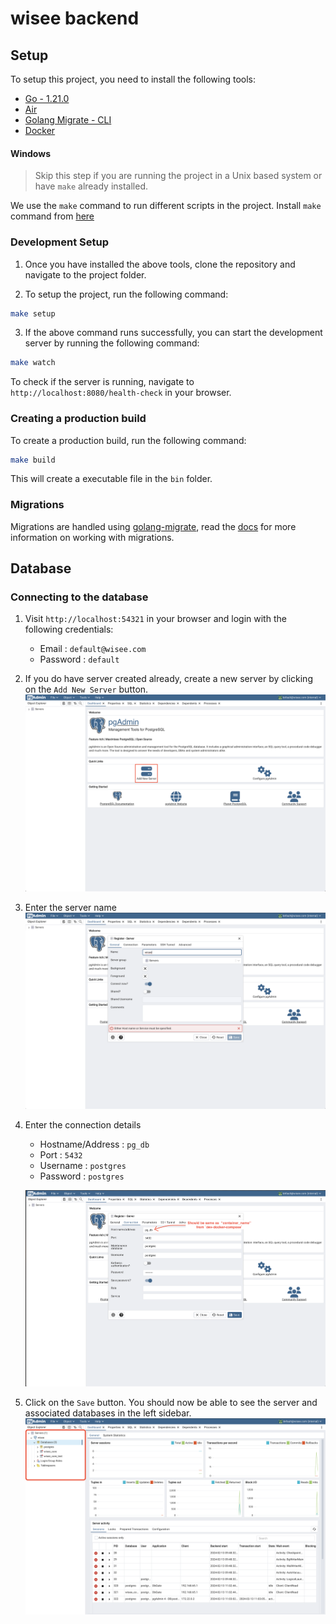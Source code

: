 # wisee backend

## Setup

To setup this project, you need to install the following tools:

-   [Go - 1.21.0](https://go.dev/dl/)
-   [Air](https://github.com/cosmtrek/air)
-   [Golang Migrate - CLI](https://github.com/golang-migrate/migrate/tree/master/cmd/migrate)
-   [Docker](https://www.docker.com/get-started/)

#### Windows

> Skip this step if you are running the project in a Unix based system or have `make` already installed.

We use the `make` command to run different scripts in the project. Install `make` command from [here](https://gnuwin32.sourceforge.net/packages/make.htm)

### Development Setup

1. Once you have installed the above tools, clone the repository and navigate to the project folder.

2. To setup the project, run the following command:

```bash
make setup
```

3. If the above command runs successfully, you can start the development server by running the following command:

```bash
make watch
```

To check if the server is running, navigate to `http://localhost:8080/health-check` in your browser.

### Creating a production build

To create a production build, run the following command:

```bash
make build
```

This will create a executable file in the `bin` folder.

### Migrations

Migrations are handled using [golang-migrate](https://github.com/golang-migrate/migrate), read the [docs](https://github.com/golang-migrate/migrate/blob/master/database/postgres/TUTORIAL.md) for more information on working with migrations.

## Database

### Connecting to the database

1. Visit `http://localhost:54321` in your browser and login with the following credentials:

    - Email : `default@wisee.com`
    - Password : `default`

2. If you do have server created already, create a new server by clicking on the `Add New Server` button.
   ![alt text](./public/images/readme/connect-to-db-step-1.png)

3. Enter the server name
   ![alt text](./public/images/readme/connect-to-db-step-2.png)

4. Enter the connection details

    - Hostname/Address : `pg_db`
    - Port : `5432`
    - Username : `postgres`
    - Password : `postgres`

    ![alt text](./public/images/readme/connect-to-db-step-3.png)

5. Click on the `Save` button. You should now be able to see the server and associated databases in the left sidebar.
   ![alt text](./public/images/readme/connect-to-db-step-4.png)
